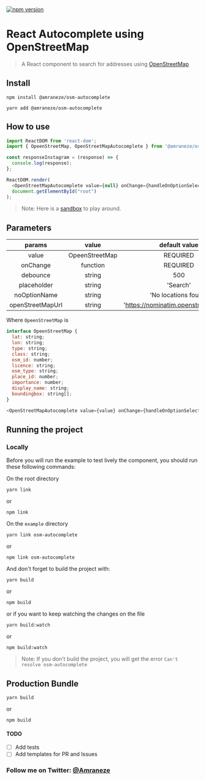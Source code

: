 [![npm version](https://badge.fury.io/js/%40amraneze%2Fosm-autocomplete.svg)](https://badge.fury.io/js/%40amraneze%2Fosm-autocomplete)

# React Autocomplete using OpenStreetMap

> A React component to search for addresses using [OpenStreetMap](https://www.openstreetmap.org/)

## Install

```
npm install @amraneze/osm-autocomplete
```

```
yarn add @amraneze/osm-autocomplete
```

## How to use
```js
import ReactDOM from 'react-dom';
import { OpeenStreetMap, OpenStreetMapAutocomplete } from '@amraneze/osm-autocomplete';

const responseInstagram = (response) => {
  console.log(response);
};

ReactDOM.render(
  <OpenStreetMapAutocomplete value={null} onChange={handleOnOptionSelected} />,
  document.getElementById("root")
);
```

>Note: Here is a [sandbox](https://codesandbox.io/s/osm-autocomplete-yt5mn8) to play around.

## Parameters

|       params      |      value      |             default value             |
| :---------------: | :-------------: | :-----------------------------------: |
| value             | OpeenStreetMap  | REQUIRED                              |
| onChange          | function        | REQUIRED                              |
| debounce          | string          | 500                                   |
| placeholder       | string          | 'Search'                              |
| noOptionName      | string          | 'No locations found'                  |
| openStreetMapUrl  | string          | 'https://nominatim.openstreetmap.org' |

Where `OpeenStreetMap` is 
````js
interface OpeenStreetMap {
  lat: string;
  lon: string;
  type: string;
  class: string;
  osm_id: number;
  licence: string;
  osm_type: string;
  place_id: number;
  importance: number;
  display_name: string;
  boundingbox: string[];
}
````

```js
<OpenStreetMapAutocomplete value={value} onChange={handleOnOptionSelected} />
```

## Running the project
### Locally
Before you will run the example to test lively the component, you should run these following commands:

On the root directory
```
yarn link
```
or
```
npm link
```

On the `example` directory
```
yarn link osm-autocomplete
```
or
```
npm link osm-autocomplete
```

And don't forget to build the project with:
```
yarn build
```
or
```
npm build
```

or if you want to keep watching the changes on the file

```
yarn build:watch
```
or
```
npm build:watch
```

>Note: If you don't build the project, you will get the error `Can't resolve osm-autocomplete`

## Production Bundle
```
yarn build
```
or
```
npm build
```


#### TODO

- [ ] Add tests
- [ ] Add templates for PR and Issues

### Follow me on Twitter: [@Amraneze](https://twitter.com/amraneze)